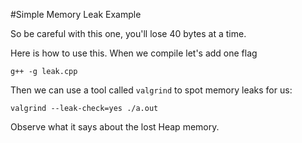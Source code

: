 #Simple Memory Leak Example

So be careful with this one, you'll lose 40 bytes at a time.

Here is how to use this.  When we compile let's add one flag

    g++ -g leak.cpp

Then we can use a tool called `valgrind` to spot memory leaks for us:

    valgrind --leak-check=yes ./a.out

Observe what it says about the lost Heap memory.